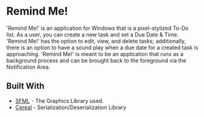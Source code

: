 # Remind Me!

'Remind Me!' is an application for Windows that is a pixel-stylized To-Do list. As a user, you can create a new task and set a Due Date & Time. 
'Remind Me!' has the option to edit, view, and delete tasks; additionally, there is an option to have a sound play when a due date for a created task is approaching.
'Remind Me!' is meant to be an application that runs as a background process and can be brought back to the foreground via the Notification Area.   

## Built With

* [SFML](https://www.sfml-dev.org/) - The Graphics Library used.
* [Cereal](https://uscilab.github.io/cereal/index.html) - Serialization/Deserialization Library
